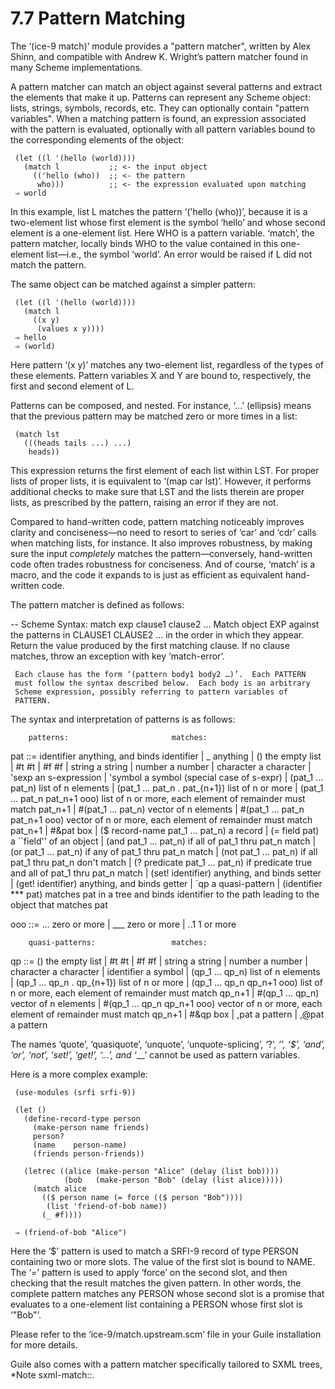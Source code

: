 7.7 Pattern Matching
====================

The ‘(ice-9 match)’ module provides a "pattern matcher", written by Alex
Shinn, and compatible with Andrew K. Wright’s pattern matcher found in
many Scheme implementations.

   A pattern matcher can match an object against several patterns and
extract the elements that make it up.  Patterns can represent any Scheme
object: lists, strings, symbols, records, etc.  They can optionally
contain "pattern variables".  When a matching pattern is found, an
expression associated with the pattern is evaluated, optionally with all
pattern variables bound to the corresponding elements of the object:

     (let ((l '(hello (world))))
       (match l           ;; <- the input object
         (('hello (who))  ;; <- the pattern
          who)))          ;; <- the expression evaluated upon matching
     ⇒ world

   In this example, list L matches the pattern ‘('hello (who))’, because
it is a two-element list whose first element is the symbol ‘hello’ and
whose second element is a one-element list.  Here WHO is a pattern
variable.  ‘match’, the pattern matcher, locally binds WHO to the value
contained in this one-element list—i.e., the symbol ‘world’.  An error
would be raised if L did not match the pattern.

   The same object can be matched against a simpler pattern:

     (let ((l '(hello (world))))
       (match l
         ((x y)
          (values x y))))
     ⇒ hello
     ⇒ (world)

   Here pattern ‘(x y)’ matches any two-element list, regardless of the
types of these elements.  Pattern variables X and Y are bound to,
respectively, the first and second element of L.

   Patterns can be composed, and nested.  For instance, ‘...’ (ellipsis)
means that the previous pattern may be matched zero or more times in a
list:

     (match lst
       (((heads tails ...) ...)
        heads))

This expression returns the first element of each list within LST.  For
proper lists of proper lists, it is equivalent to ‘(map car lst)’.
However, it performs additional checks to make sure that LST and the
lists therein are proper lists, as prescribed by the pattern, raising an
error if they are not.

   Compared to hand-written code, pattern matching noticeably improves
clarity and conciseness—no need to resort to series of ‘car’ and ‘cdr’
calls when matching lists, for instance.  It also improves robustness,
by making sure the input _completely_ matches the pattern—conversely,
hand-written code often trades robustness for conciseness.  And of
course, ‘match’ is a macro, and the code it expands to is just as
efficient as equivalent hand-written code.

   The pattern matcher is defined as follows:

 -- Scheme Syntax: match exp clause1 clause2 …
     Match object EXP against the patterns in CLAUSE1 CLAUSE2 … in the
     order in which they appear.  Return the value produced by the first
     matching clause.  If no clause matches, throw an exception with key
     ‘match-error’.

     Each clause has the form ‘(pattern body1 body2 …)’.  Each PATTERN
     must follow the syntax described below.  Each body is an arbitrary
     Scheme expression, possibly referring to pattern variables of
     PATTERN.

   The syntax and interpretation of patterns is as follows:

        patterns:                       matches:

pat ::= identifier                      anything, and binds identifier
      | _                               anything
      | ()                              the empty list
      | #t                              #t
      | #f                              #f
      | string                          a string
      | number                          a number
      | character                       a character
      | 'sexp                           an s-expression
      | 'symbol                         a symbol (special case of s-expr)
      | (pat_1 ... pat_n)               list of n elements
      | (pat_1 ... pat_n . pat_{n+1})   list of n or more
      | (pat_1 ... pat_n pat_n+1 ooo)   list of n or more, each element
                                          of remainder must match pat_n+1
      | #(pat_1 ... pat_n)              vector of n elements
      | #(pat_1 ... pat_n pat_n+1 ooo)  vector of n or more, each element
                                          of remainder must match pat_n+1
      | #&pat                           box
      | ($ record-name pat_1 ... pat_n) a record
      | (= field pat)                   a ``field'' of an object
      | (and pat_1 ... pat_n)           if all of pat_1 thru pat_n match
      | (or pat_1 ... pat_n)            if any of pat_1 thru pat_n match
      | (not pat_1 ... pat_n)           if all pat_1 thru pat_n don't match
      | (? predicate pat_1 ... pat_n)   if predicate true and all of
                                          pat_1 thru pat_n match
      | (set! identifier)               anything, and binds setter
      | (get! identifier)               anything, and binds getter
      | `qp                             a quasi-pattern
      | (identifier *** pat)            matches pat in a tree and binds
                                        identifier to the path leading
                                        to the object that matches pat

ooo ::= ...                             zero or more
      | ___                             zero or more
      | ..1                             1 or more

        quasi-patterns:                 matches:

qp  ::= ()                              the empty list
      | #t                              #t
      | #f                              #f
      | string                          a string
      | number                          a number
      | character                       a character
      | identifier                      a symbol
      | (qp_1 ... qp_n)                 list of n elements
      | (qp_1 ... qp_n . qp_{n+1})      list of n or more
      | (qp_1 ... qp_n qp_n+1 ooo)      list of n or more, each element
                                          of remainder must match qp_n+1
      | #(qp_1 ... qp_n)                vector of n elements
      | #(qp_1 ... qp_n qp_n+1 ooo)     vector of n or more, each element
                                          of remainder must match qp_n+1
      | #&qp                            box
      | ,pat                            a pattern
      | ,@pat                           a pattern

   The names ‘quote’, ‘quasiquote’, ‘unquote’, ‘unquote-splicing’, ‘?’,
‘_’, ‘$’, ‘and’, ‘or’, ‘not’, ‘set!’, ‘get!’, ‘...’, and ‘___’ cannot be
used as pattern variables.

   Here is a more complex example:

     (use-modules (srfi srfi-9))

     (let ()
       (define-record-type person
         (make-person name friends)
         person?
         (name    person-name)
         (friends person-friends))

       (letrec ((alice (make-person "Alice" (delay (list bob))))
                (bob   (make-person "Bob" (delay (list alice)))))
         (match alice
           (($ person name (= force (($ person "Bob"))))
            (list 'friend-of-bob name))
           (_ #f))))

     ⇒ (friend-of-bob "Alice")

Here the ‘$’ pattern is used to match a SRFI-9 record of type PERSON
containing two or more slots.  The value of the first slot is bound to
NAME.  The ‘=’ pattern is used to apply ‘force’ on the second slot, and
then checking that the result matches the given pattern.  In other
words, the complete pattern matches any PERSON whose second slot is a
promise that evaluates to a one-element list containing a PERSON whose
first slot is ‘"Bob"’.

   Please refer to the ‘ice-9/match.upstream.scm’ file in your Guile
installation for more details.

   Guile also comes with a pattern matcher specifically tailored to SXML
trees, *Note sxml-match::.

